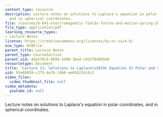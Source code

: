 ```yaml
---
content_type: resource
description: Lecture notes on solutions to Laplace's equation in polar coordinates,
  and in spherical coordinates.
file: /courses/6-641-electromagnetic-fields-forces-and-motion-spring-2009/95e68459c2754e761460ee01821dc6c2_MIT6_641s09_lec11.pdf
file_type: application/pdf
learning_resource_types:
- Lecture Notes
license: https://creativecommons.org/licenses/by-nc-sa/4.0/
ocw_type: OCWFile
parent_title: Lecture Notes
parent_type: CourseSection
parent_uid: dda578c4-8b9d-5d90-3bed-c932f0409540
resourcetype: Document
title: "Lecture 11: Solutions to Laplace\u2019s Equation In Polar and Spherical Coordinates"
uid: 95e68459-c275-4e76-1460-ee01821dc6c2
video_files:
  video_thumbnail_file: null
video_metadata:
  youtube_id: null
---
```

Lecture notes on solutions to Laplace's equation in polar coordinates, and in spherical coordinates.